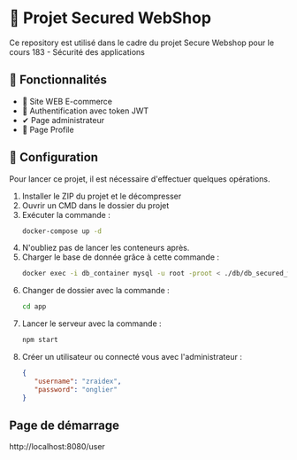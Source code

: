 # 📌 Projet Secured WebShop

Ce repository est utilisé dans le cadre du projet Secure Webshop pour le cours 183 - Sécurité des applications
## 🚀 Fonctionnalités
- 🛒 Site WEB E-commerce
- 🔐 Authentification avec token JWT 
- ✔ Page administrateur  
- 🧔 Page Profile
  
## 🔧 Configuration
Pour lancer ce projet, il est nécessaire d'effectuer quelques opérations.

1) Installer le ZIP du projet et le décompresser
2) Ouvrir un CMD dans le dossier du projet
3) Exécuter la commande :
   ```bash
   docker-compose up -d
   ```
4) N'oubliez pas de lancer les conteneurs après.
5) Charger le base de donnée grâce à cette commande :
   ```bash
   docker exec -i db_container mysql -u root -proot < ./db/db_secured_webshop.sql
   ```
6) Changer de dossier avec la commande :
   ```bash
   cd app
   ```
7) Lancer le serveur avec la commande :
   ```bash
   npm start
   ```
8) Créer un utilisateur ou connecté vous avec l'administrateur :
   ```json
   {
      "username": "zraidex",
      "password": "onglier"
   }
   ```

## Page de démarrage
http://localhost:8080/user
